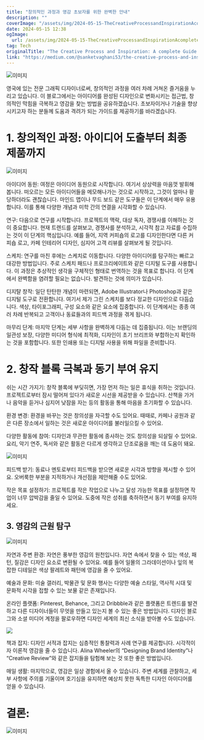 ```yaml
---
title: "창의적인 과정과 영감 초보자를 위한 완벽한 안내"
description: ""
coverImage: "/assets/img/2024-05-15-TheCreativeProcessandInspirationAcompleteGuideforBeginners_0.png"
date: 2024-05-15 12:38
ogImage:
  url: /assets/img/2024-05-15-TheCreativeProcessandInspirationAcompleteGuideforBeginners_0.png
tag: Tech
originalTitle: "The Creative Process and Inspiration: A complete Guide for Beginners"
link: "https://medium.com/@sanketvaghani53/the-creative-process-and-inspiration-a-complete-guide-for-beginners-82767bf056f9"
---
```


![이미지](/assets/img/2024-05-15-TheCreativeProcessandInspirationAcompleteGuideforBeginners_0.png)

영국에 있는 전문 그래픽 디자이너로써, 창의적인 과정을 여러 차례 거쳐온 즐거움을 누리고 있습니다. 이 블로그에서는 아이디어를 완성된 디자인으로 변화시키는 접근법, 창의적인 막힘을 극복하고 영감을 찾는 방법을 공유하겠습니다. 초보자이거나 기술을 향상시키고자 하는 분들께 도움과 격려가 되는 가이드를 제공하기를 바라겠습니다.

# 1. 창의적인 과정: 아이디어 도출부터 최종 제품까지

![이미지](/assets/img/2024-05-15-TheCreativeProcessandInspirationAcompleteGuideforBeginners_1.png)

아이디어 동원:
여정은 아이디어 동원으로 시작합니다. 여기서 상상력을 마음껏 발휘해봅니다. 떠오르는 모든 아이디어들을 메모해나가는 것으로 시작하고, 그것이 얼마나 황당하더라도 괜찮습니다. 마인드 맵이나 무드 보드 같은 도구들은 이 단계에서 매우 유용합니다. 이를 통해 다양한 개념과 미학 간의 연결을 시각화할 수 있습니다.

연구:
다음으로 연구를 시작합니다. 프로젝트의 맥락, 대상 독자, 경쟁사를 이해하는 것이 중요합니다. 현재 트렌드를 살펴보고, 경쟁사를 분석하고, 시각적 참고 자료를 수집하는 것이 이 단계의 핵심입니다. 예를 들어, 지역 커피숍의 로고를 디자인한다면 다른 커피숍 로고, 카페 인테리어 디자인, 심지어 고객 리뷰를 살펴보게 될 것입니다.

스케치:
연구를 마친 후에는 스케치로 이동합니다. 다양한 아이디어를 탐구하는 빠르고 대강한 방법입니다. 주로 스케치 패드나 프로크리에이트와 같은 디지털 도구를 사용합니다. 이 과정은 추상적인 생각을 구체적인 형태로 번역하는 것을 목표로 합니다. 이 단계에서 완벽함을 염려할 필요는 없습니다. 발견하는 것에 의미가 있습니다.

디지턀 창작:
일단 탄탄한 개념이 마련되면, Adobe Illustrator나 Photoshop과 같은 디지털 도구로 전환합니다. 여기서 제가 그린 스케치를 보다 정교한 디자인으로 다듬습니다. 색상, 타이포그래피, 구성 요소와 같은 요소에 집중합니다. 이 단계에서는 종종 여러 차례 반복되고 고객이나 동료들과의 피드백 과정을 겪게 됩니다.

마무리 단계:
마지막 단계는 세부 사항을 완벽하게 다듬는 데 집중됩니다. 이는 브랜딩의 일관성 보장, 다양한 미디어 형식에 최적화, 디자인이 초기 브리프와 부합하는지 확인하는 것을 포함합니다. 또한 인쇄용 또는 디지털 사용을 위해 파일을 준비합니다.

# 2. 창작 블록 극복과 동기 부여 유지

쉬는 시간 가지기:
창작 블록에 부딪히면, 가장 먼저 하는 일은 휴식을 취하는 것입니다. 프로젝트로부터 잠시 떨어져 있다가 새로운 시선을 제공받을 수 있습니다. 산책을 가거나 음악을 듣거나 심지어 낮잠을 자는 등의 활동을 통해 마음을 초기화할 수 있습니다.

환경 변경:
환경을 바꾸는 것은 창의성을 자극할 수도 있어요. 때때로, 카페나 공원과 같은 다른 장소에서 일하는 것은 새로운 아이디어를 불러일으킬 수 있어요.

다양한 활동에 참여:
디자인과 무관한 활동에 종사하는 것도 창의성을 되살릴 수 있어요. 요리, 악기 연주, 독서와 같은 활동은 다르게 생각하고 단조로움을 깨는 데 도움이 돼요.

![이미지](/assets/img/2024-05-15-TheCreativeProcessandInspirationAcompleteGuideforBeginners_3.png)

피드백 받기:
동료나 멘토로부터 피드백을 받으면 새로운 시각과 방향을 제시할 수 있어요. 오버룩한 부분을 지적하거나 개선점을 제안해줄 수도 있어요.

작은 목표 설정하기:
프로젝트를 작은 작업으로 나누고 달성 가능한 목표를 설정하면 작업이 너무 압박감을 줄일 수 있어요. 도중에 작은 성취를 축하하면서 동기 부여를 유지하세요.

## 3. 영감의 근원 탐구

![이미지](/assets/img/2024-05-15-TheCreativeProcessandInspirationAcompleteGuideforBeginners_4.png)

자연과 주변 환경:
자연은 풍부한 영감의 원천입니다. 자연 속에서 찾을 수 있는 색상, 패턴, 질감은 디자인 요소로 변환될 수 있어요. 예를 들어 일몰의 그라데이션이나 잎의 복잡한 디테일은 색상 팔레트와 패턴에 영감을 줄 수 있어요.

예술과 문화:
미술 갤러리, 박물관 및 문화 행사는 다양한 예술 스타일, 역사적 시대 및 문화적 시각을 접할 수 있는 보물 같은 존재입니다.

온라인 플랫폼:
Pinterest, Behance, 그리고 Dribbble과 같은 플랫폼은 트렌드를 발견하고 다른 디자이너들이 무엇을 만들고 있는지 볼 수 있는 좋은 방법입니다. 디자인 블로그와 소셜 미디어 계정을 팔로우하면 디자인 세계의 최신 소식을 받아볼 수도 있습니다.

<img src="/assets/img/2024-05-15-TheCreativeProcessandInspirationAcompleteGuideforBeginners_5.png" />

책과 잡지:
디자인 서적과 잡지는 심층적인 통찰력과 사례 연구를 제공합니다. 시각적이자 이론적 영감을 줄 수 있습니다. Alina Wheeler의 “Designing Brand Identity”나 “Creative Review”와 같은 잡지들을 탐험해 보는 것 또한 좋은 방법입니다.

매일 생활:
마지막으로, 영감은 일상 경험에서 올 수 있습니다. 주변 세계를 관찰하고, 세부 사항에 주의를 기울이며 호기심을 유지하면 예상치 못한 독특한 디자인 아이디어를 얻을 수 있습니다.

# 결론:

![이미지](/assets/img/2024-05-15-TheCreativeProcessandInspirationAcompleteGuideforBeginners_6.png)

